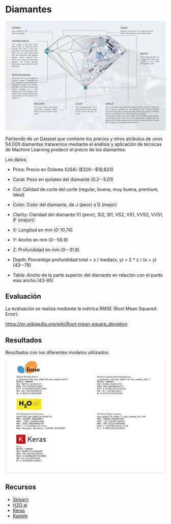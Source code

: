 # Diamantes

![titulo](images/titulo_diamante.jpg)

Partiendo de un Dataset que contiene los precios y otros atributos de unos 54.000 diamantes trataremos mediante el análisis y aplicación de técnicas de Machine Learning predecir el precio de los diamantes.

Los datos:

* Price:  Precio en Dolares (USA) (\$326--\$18,823)

* Carat:  Peso en quilates del diamante (0.2--5.01)

* Cut: Calidad de corte del corte (regular, buena, muy buena, premium, ideal)

* Color: Color del diamante, de J (peor) a D (mejor)

* Clarity: Claridad del diamante (I1 (peor), SI2, SI1, VS2, VS1, VVS2, VVS1, IF (mejor))

* X:  Longitud en mm (0-10,74)

* Y:  Ancho en mm (0--58.9)

* Z: Profundidad en mm (0--31.8)

* Depth:  Porcentaje profundidad total = z / media(x, y) = 2 * z / (x + y) (43--79) 

* Table:  Ancho de la parte superior del diamante en relación con el punto más ancho (43-95)

## Evaluación

La evaluación se realiza mediante la métrica RMSE (Root Mean Squared Error):

https://en.wikipedia.org/wiki/Root-mean-square_deviation

## Resultados

Resultados con los diferentes modelos utilizados:

![imagen_resultados](images/resultados.jpg)

## Recursos

* [Sklearn](https://scikit-learn.org/stable/)
* [H2O ai](https://www.h2o.ai/)
* [Keras](https://keras.io/)
* [Kaggle](https://www.kaggle.com/shivam2503/diamonds)
